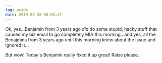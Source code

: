 ```yaml
---
tag: aside
date: 2019-05-28 08:03:47
---
```

Ok, yes...Benjamin from 3 years ago *did* do some stupid, hacky stuff that caused my biz email to go completely MIA this morning…and yes, all the Benajmins from 3 years ago until this morning knew about the issue and ignored it...

But wow! Today's Benjamin really fixed it up great! Raise please. 